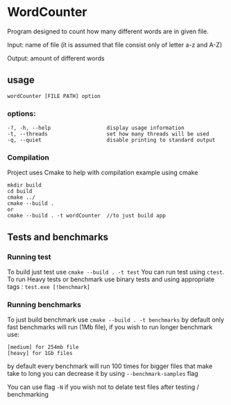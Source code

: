 # WordCounter 

Program designed to count how many different words are in given file.

Input: name of file (it is assumed that file consist only of letter a-z and A-Z)

Output: amount of different words 

## usage 

` wordCounter [FILE PATH] option  ` 

### options: 

    -?, -h, --help                  display usage information
    -t, --threads                   set how many threads will be used
    -q, --quiet                     disable printing to standard output

### Compilation

Project uses Cmake to help with compilation example using cmake

```
mkdir build 
cd build 
cmake ../
cmake --build .
or 
cmake --build . -t wordCounter  //to just build app

```

## Tests and benchmarks 

### Running test 

To build just test use `cmake --build . -t test` You can run test using `ctest`. To run Heavy tests or benchmark use binary tests and using appropriate tags : `test.exe [!benchmark]`

### Running benchmarks

To just build benchmark use `cmake --build . -t benchmarks` by default only fast benchmarks will run (1Mb file), if you wish to run longer benchmark use:

```
[medium] for 254mb file 
[heavy] for 1Gb files
```
by default every benchmark will run 100 times for bigger files that make take to long you can decrease it by using `--benchmark-samples` flag

You can use flag `-N` if you wish not to delate test files after testing / benchmarking 
